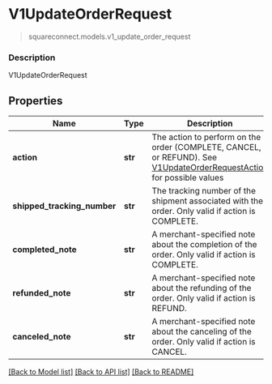 # V1UpdateOrderRequest
> squareconnect.models.v1_update_order_request

### Description

V1UpdateOrderRequest

## Properties
Name | Type | Description | Notes
------------ | ------------- | ------------- | -------------
**action** | **str** | The action to perform on the order (COMPLETE, CANCEL, or REFUND). See [V1UpdateOrderRequestAction](#type-v1updateorderrequestaction) for possible values | 
**shipped_tracking_number** | **str** | The tracking number of the shipment associated with the order. Only valid if action is COMPLETE. | [optional] 
**completed_note** | **str** | A merchant-specified note about the completion of the order. Only valid if action is COMPLETE. | [optional] 
**refunded_note** | **str** | A merchant-specified note about the refunding of the order. Only valid if action is REFUND. | [optional] 
**canceled_note** | **str** | A merchant-specified note about the canceling of the order. Only valid if action is CANCEL. | [optional] 

[[Back to Model list]](../README.md#documentation-for-models) [[Back to API list]](../README.md#documentation-for-api-endpoints) [[Back to README]](../README.md)


